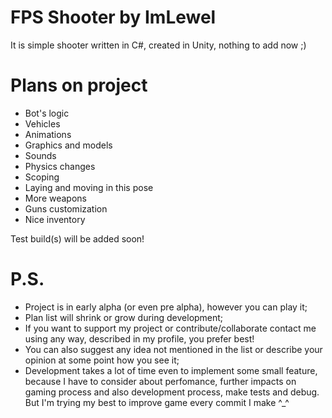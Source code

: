 # FPS Shooter by ImLewel
It is simple shooter written in C#, created in Unity, nothing to add now ;)
# Plans on project
* Bot's logic
* Vehicles
* Animations
* Graphics and models
* Sounds
* Physics changes
* Scoping
* Laying and moving in this pose
* More weapons
* Guns customization
* Nice inventory

Test build(s) will be added soon!

# P.S.
* Project is in early alpha (or even pre alpha), however you can play it; 
* Plan list will shrink or grow during development;
* If you want to support my project or contribute/collaborate contact me using any way, described in my profile, you prefer best!
* You can also suggest any idea not mentioned in the list or describe your opinion at some point how you see it;
* Development takes a lot of time even to implement some small feature, because I have to consider about perfomance, further impacts on gaming process and also development process, make tests and debug. But I'm trying my best to improve game every commit I make ^_^
